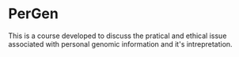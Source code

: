 # PerGen
This is a course developed to discuss the pratical and ethical issue associated with personal genomic information and it's intrepretation.
